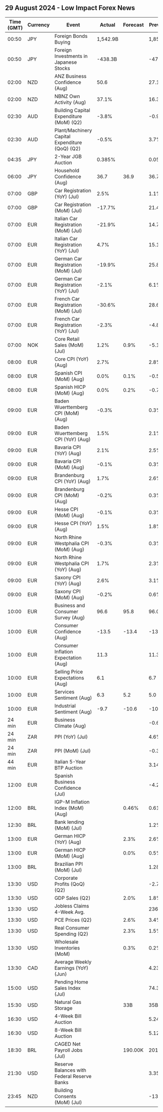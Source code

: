 ## 29 August 2024 - Low Impact Forex News

| Time (GMT) | Currency | Event | Actual | Forecast | Previous |
|------|----------|-------|--------|----------|----------|
| 00:50 | JPY | Foreign Bonds Buying | 1,542.9B |  | 1,850.9B |
| 00:50 | JPY | Foreign Investments in Japanese Stocks | -438.3B |  | -47.5B |
| 02:00 | NZD | ANZ Business Confidence (Aug) | 50.6 |  | 27.1 |
| 02:00 | NZD | NBNZ Own Activity (Aug) | 37.1% |  | 16.3% |
| 02:30 | AUD | Building Capital Expenditure (MoM) (Q2) | -3.8% |  | -0.9% |
| 02:30 | AUD | Plant/Machinery Capital Expenditure (QoQ) (Q2) | -0.5% |  | 3.7% |
| 04:35 | JPY | 2-Year JGB Auction | 0.385% |  | 0.057% |
| 06:00 | JPY | Household Confidence (Aug) | 36.7 | 36.9 | 36.7 |
| 07:00 | GBP | Car Registration (YoY) (Jul) | 2.5% |  | 1.1% |
| 07:00 | GBP | Car Registration (MoM) (Jul) | -17.7% |  | 21.4% |
| 07:00 | EUR | Italian Car Registration (MoM) (Jul) | -21.9% |  | 14.7% |
| 07:00 | EUR | Italian Car Registration (YoY) (Jul) | 4.7% |  | 15.1% |
| 07:00 | EUR | German Car Registration (MoM) (Jul) | -19.9% |  | 25.8% |
| 07:00 | EUR | German Car Registration (YoY) (Jul) | -2.1% |  | 6.1% |
| 07:00 | EUR | French Car Registration (MoM) (Jul) | -30.6% |  | 28.6% |
| 07:00 | EUR | French Car Registration (YoY) (Jul) | -2.3% |  | -4.8% |
| 07:00 | NOK | Core Retail Sales (MoM) (Jul) | 1.2% | 0.9% | -5.1% |
| 08:00 | EUR | Core CPI (YoY) (Aug) | 2.7% |  | 2.8% |
| 08:00 | EUR | Spanish CPI (MoM) (Aug) | 0.0% | 0.1% | -0.5% |
| 08:00 | EUR | Spanish HICP (MoM) (Aug) | 0.0% | 0.2% | -0.7% |
| 09:00 | EUR | Baden Wuerttemberg CPI (MoM) (Aug) | -0.3% |  | 0.3% |
| 09:00 | EUR | Baden Wuerttemberg CPI (YoY) (Aug) | 1.5% |  | 2.1% |
| 09:00 | EUR | Bavaria CPI (YoY) (Aug) | 2.1% |  | 2.5% |
| 09:00 | EUR | Bavaria CPI (MoM) (Aug) | -0.1% |  | 0.3% |
| 09:00 | EUR | Brandenburg CPI (YoY) (Aug) | 1.7% |  | 2.6% |
| 09:00 | EUR | Brandenburg CPI (MoM) (Aug) | -0.2% |  | 0.3% |
| 09:00 | EUR | Hesse CPI (MoM) (Aug) | -0.1% |  | 0.3% |
| 09:00 | EUR | Hesse CPI (YoY) (Aug) | 1.5% |  | 1.8% |
| 09:00 | EUR | North Rhine Westphalia CPI (MoM) (Aug) | -0.3% |  | 0.3% |
| 09:00 | EUR | North Rhine Westphalia CPI (YoY) (Aug) | 1.7% |  | 2.3% |
| 09:00 | EUR | Saxony CPI (YoY) (Aug) | 2.6% |  | 3.1% |
| 09:00 | EUR | Saxony CPI (MoM) (Aug) | -0.2% |  | 0.6% |
| 10:00 | EUR | Business and Consumer Survey (Aug) | 96.6 | 95.8 | 96.0 |
| 10:00 | EUR | Consumer Confidence (Aug) | -13.5 | -13.4 | -13.0 |
| 10:00 | EUR | Consumer Inflation Expectation (Aug) | 11.3 |  | 11.3 |
| 10:00 | EUR | Selling Price Expectations (Aug) | 6.1 |  | 6.7 |
| 10:00 | EUR | Services Sentiment (Aug) | 6.3 | 5.2 | 5.0 |
| 10:00 | EUR | Industrial Sentiment (Aug) | -9.7 | -10.6 | -10.4 |
| 24 min | EUR | Business Climate (Aug) |  |  | -0.61 |
| 24 min | ZAR | PPI (YoY) (Jul) |  |  | 4.6% |
| 24 min | ZAR | PPI (MoM) (Jul) |  |  | -0.3% |
| 44 min | EUR | Italian 5-Year BTP Auction |  |  | 3.14% |
| 12:00 | EUR | Spanish Business Confidence (Jul) |  |  | -4.2 |
| 12:00 | BRL | IGP-M Inflation Index (MoM) (Aug) |  | 0.46% | 0.61% |
| 12:30 | BRL | Bank lending (MoM) (Jul) |  |  | 1.2% |
| 13:00 | EUR | German HICP (YoY) (Aug) |  | 2.3% | 2.6% |
| 13:00 | EUR | German HICP (MoM) (Aug) |  | 0.0% | 0.5% |
| 13:00 | BRL | Brazilian PPI (MoM) (Jul) |  |  | 1.28% |
| 13:30 | USD | Corporate Profits (QoQ) (Q2) |  |  | -2.7% |
| 13:30 | USD | GDP Sales (Q2) |  | 2.0% | 1.8% |
| 13:30 | USD | Jobless Claims 4-Week Avg. |  |  | 236.00K |
| 13:30 | USD | PCE Prices (Q2) |  | 2.6% | 3.4% |
| 13:30 | USD | Real Consumer Spending (Q2) |  | 2.3% | 1.5% |
| 13:30 | USD | Wholesale Inventories (MoM) |  | 0.3% | 0.2% |
| 13:30 | CAD | Average Weekly Earnings (YoY) (Jun) |  |  | 4.23% |
| 15:00 | USD | Pending Home Sales Index (Jul) |  |  | 74.3 |
| 15:30 | USD | Natural Gas Storage |  | 33B | 35B |
| 16:30 | USD | 4-Week Bill Auction |  |  | 5.240% |
| 16:30 | USD | 8-Week Bill Auction |  |  | 5.125% |
| 18:30 | BRL | CAGED Net Payroll Jobs (Jul) |  | 190.00K | 201.71K |
| 21:30 | USD | Reserve Balances with Federal Reserve Banks |  |  | 3.359T |
| 23:45 | NZD | Building Consents (MoM) (Jul) |  |  | -13.8% |
